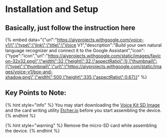 # Installation and Setup

## Basically, just follow the instruction here

{% embed data="{\"url\":\"https://aiyprojects.withgoogle.com/voice-v1/\",\"type\":\"link\",\"title\":\"Voice V1\",\"description\":\"Build your own natural language recognizer and connect it to the Google Assistant\",\"icon\":{\"type\":\"icon\",\"url\":\"https://aiyprojects.withgoogle.com/static/images/favicon-32x32.png\",\"width\":32,\"height\":32,\"aspectRatio\":1},\"thumbnail\":{\"type\":\"thumbnail\",\"url\":\"https://aiyprojects.withgoogle.com/static/images/voice-v1/box-and-shadow.png\",\"width\":500,\"height\":335,\"aspectRatio\":0.67}}" %}

## Key Points to Note:

{% hint style="info" %}
You may start downloading the [Voice Kit SD Image](https://dl.google.com/dl/aiyprojects/aiyprojects-latest.img.xz) and the card writing utility [Etcher.io](https://etcher.io/) before you start assembling the device.
{% endhint %}

{% hint style="warning" %}
Remove the micro-SD card while assembling the device.
{% endhint %}




